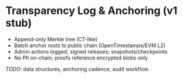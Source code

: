 # Transparency Log & Anchoring (v1 stub)

- Append-only Merkle tree (CT-like)
- Batch anchor roots to public chain (OpenTimestamps/EVM L2)
- Admin actions logged; signed releases; snapshots/checkpoints
- No PII on-chain; proofs reference encrypted blobs only

_TODO_: data structures, anchoring cadence, audit workflow.
